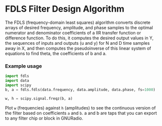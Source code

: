 # FDLS Filter Design Algorithm

The FDLS (frequency-domain least squares) algorithm
converts discrete arrays of desired frequency, amplitude, and phase samples
to the optimal numerator and denominator coefficients of a 
IIR transfer function or difference function.
To do this, it computes the desired output values in Y,
the sequences of inputs and outputs (u and y) for N and D 
time samples away in X, and then computes the pseudoinverse
of this linear system of equations to find theta, the coefficients
of b and a.

### Example usage
```python
import fdls
import data
import scipy
b, a = fdls.fdls(data.frequency, data.amplitude, data.phase, fs=1000)

w, h = scipy.signal.freqz(b, a)
```
Plot `w` (frequencies) against `h` (amplitudes) to see the
continuous version of the filter based on coefficients `a` and `b`.
a and b are taps that you can export to any filter chip
or block in GNURadio.
